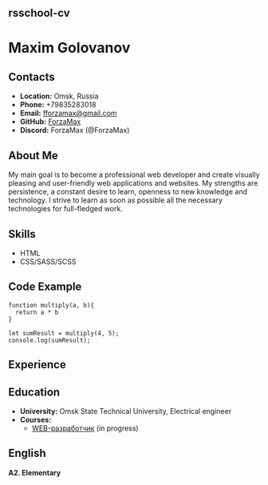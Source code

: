 ## rsschool-cv
# Maxim Golovanov

## Contacts
- **Location:** Omsk, Russia
- **Phone:** +79835283018
- **Email:** fforzamax@gmail.com
- **GitHub:** [ForzaMax](https://github.com/ForzaMax)
- **Discord:** ForzaMax (@ForzaMax)

## About Me
My main goal is to become a professional web developer and create visually pleasing and user-friendly web applications and websites. My strengths are persistence, a constant desire to learn, openness to new knowledge and technology. I strive to learn as soon as possible all the necessary technologies for full-fledged work.

## Skills
- HTML
- CSS/SASS/SCSS

## Code Example
```
function multiply(a, b){
  return a * b
}

let sumResult = multiply(4, 5);
console.log(sumResult);
```

## Experience
## Education
- **University:** Omsk State Technical University, Electrical engineer
- **Courses:**
    - [WEB-разработчик](https://www.udemy.com/course/webdeveloper) (in progress)

## English
**А2. Elementary**
